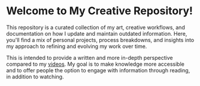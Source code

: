 # Welcome to My Creative Repository!
This repository is a curated collection of my art, creative workflows, and documentation on how I update and maintain outdated information. Here, you'll find a mix of personal projects, process breakdowns, and insights into my approach to refining and evolving my work over time.

This is intended to provide a written and more in-depth perspective compared to my [videos](https://www.youtube.com/@Schizosticks). My goal is to make knowledge more accessible and to offer people the option to engage with information through reading, in addition to watching.


